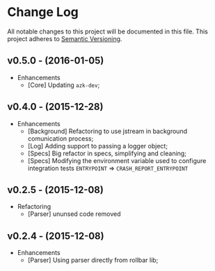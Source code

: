 # Change Log

All notable changes to this project will be documented in this file.
This project adheres to [Semantic Versioning](http://semver.org/).

## v0.5.0 - (2016-01-05)

* Enhancements
  * [Core] Updating `azk-dev`;

## v0.4.0 - (2015-12-28)

* Enhancements
  * [Background] Refactoring to use jstream in background comunication process;
  * [Log] Adding support to passing a logger object;
  * [Specs] Big refactor in specs, simplifying and cleaning;
  * [Specs] Modifying the environment variable used to configure integration tests `ENTRYPOINT` => `CRASH_REPORT_ENTRYPOINT`

## v0.2.5 - (2015-12-08)

* Refactoring
  * [Parser] ununsed code removed

## v0.2.4 - (2015-12-08)

* Enhancements
  * [Parser] Using parser directly from rollbar lib;
